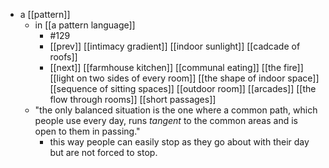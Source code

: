 - a [[pattern]]
	- in [[a pattern language]]
		- #129
		- [[prev]] [[intimacy gradient]] [[indoor sunlight]] [[cadcade of roofs]]
		- [[next]] [[farmhouse kitchen]] [[communal eating]] [[the fire]] [[light on two sides of every room]] [[the shape of indoor space]] [[sequence of sitting spaces]] [[outdoor room]] [[arcades]] [[the flow through rooms]] [[short passages]]
	- "the only balanced situation is the one where a common path, which people use every day, runs *tangent* to the common areas and is open to them in passing."
		- this way people can easily stop as they go about with their day but are not forced to stop.